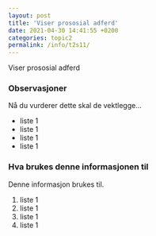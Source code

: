 ```yaml
---
layout: post
title: 'Viser prososial adferd'
date: 2021-04-30 14:41:55 +0200
categories: topic2
permalink: /info/t2s11/
---
```


Viser prososial adferd

### Observasjoner

Nå du vurderer dette skal de vektlegge...

- liste 1
- liste 1
- liste 1
- liste 1

### Hva brukes denne informasjonen til

Denne informasjon brukes til.

1. liste 1
2. liste 1
3. liste 1
4. liste 1
